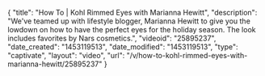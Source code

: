 {
    "title": "How To | Kohl Rimmed Eyes with Marianna Hewitt",
    "description": "We've teamed up with lifestyle blogger, Marianna Hewitt to give you the lowdown on how to have the perfect eyes for the holiday season. The look includes favorites by Nars cosmetics.",
    "videoid": "25895237",
    "date_created": "1453119513",
    "date_modified": "1453119513",
    "type": "captivate",
    "layout": "video",
    "url": "\/v\/how-to-kohl-rimmed-eyes-with-marianna-hewitt\/25895237"
}